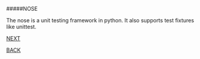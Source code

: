 #####NOSE

The nose is a unit testing framework in python. It also supports test fixtures like unittest. 


[NEXT](https://github.com/hariniiyer/CSCI-5828_Presentation2_Testing-Frameworks/blob/master/nosecode.md)

[BACK](https://github.com/hariniiyer/CSCI-5828_Presentation2_Testing-Frameworks/blob/master/unittestcode.md)
